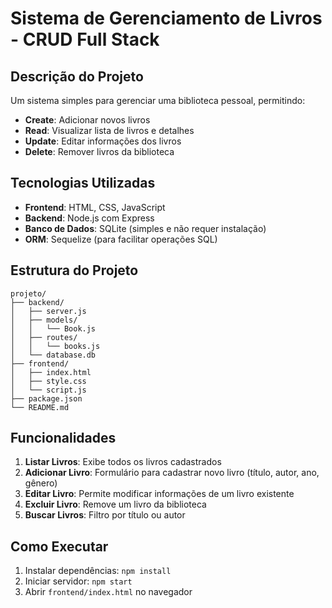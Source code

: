 # Sistema de Gerenciamento de Livros - CRUD Full Stack

## Descrição do Projeto
Um sistema simples para gerenciar uma biblioteca pessoal, permitindo:
- **Create**: Adicionar novos livros
- **Read**: Visualizar lista de livros e detalhes
- **Update**: Editar informações dos livros
- **Delete**: Remover livros da biblioteca

## Tecnologias Utilizadas
- **Frontend**: HTML, CSS, JavaScript
- **Backend**: Node.js com Express
- **Banco de Dados**: SQLite (simples e não requer instalação)
- **ORM**: Sequelize (para facilitar operações SQL)

## Estrutura do Projeto
```
projeto/
├── backend/
│   ├── server.js
│   ├── models/
│   │   └── Book.js
│   ├── routes/
│   │   └── books.js
│   └── database.db
├── frontend/
│   ├── index.html
│   ├── style.css
│   └── script.js
├── package.json
└── README.md
```

## Funcionalidades
1. **Listar Livros**: Exibe todos os livros cadastrados
2. **Adicionar Livro**: Formulário para cadastrar novo livro (título, autor, ano, gênero)
3. **Editar Livro**: Permite modificar informações de um livro existente
4. **Excluir Livro**: Remove um livro da biblioteca
5. **Buscar Livros**: Filtro por título ou autor

## Como Executar
1. Instalar dependências: `npm install`
2. Iniciar servidor: `npm start`
3. Abrir `frontend/index.html` no navegador